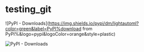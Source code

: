 # testing_git

![PyPI - Downloads](https://img.shields.io/pypi/dm/lightautoml?color=green&label=PyPI%download from PyPI%&logo=pypi&logoColor=orange&style=plastic)

![PyPI - Downloads](https://img.shields.io/pypi/dm/lightautoml?color=green&label=PyPI%20downloads&logo=pypi&logoColor=orange&style=plastic)
